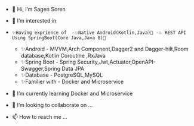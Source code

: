 - 👋 Hi, I’m Sagen Soren
- 👀 I’m interested in
-     ✨Having exprience of  -💥Native Android(Kotlin,Java)💪 -💥 REST API Using SpringBoot(Core Java,Java 8)💪
     - ✨Android - MVVM,Arch Component,Dagger2 and Dagger-hilt,Room database,Kotlin Coroutine ,RxJava
     - ✨Spring Boot - Spring Security,Jwt,Actuator,OpenAPI-Swagger,Spring Data JPA
     - ✨Database - PostgreSQL,MySQL
     - ✨Familier with - Docker and Microservice
                    
- 🌱 I’m currently learning Docker and Microservice
- 💞️ I’m looking to collaborate on ...
- 📫 How to reach me ...

<!---
SSBsoren/SSBsoren is a ✨ special ✨ repository because its `README.md` (this file) appears on your GitHub profile.
You can click the Preview link to take a look at your changes.
--->
